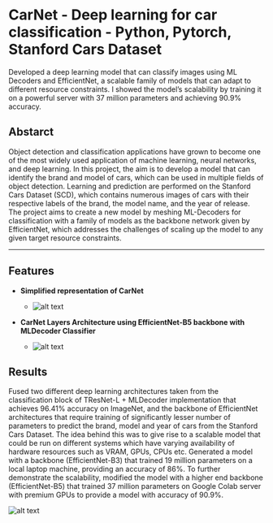 # CarNet - Deep learning for car classification -  Python, Pytorch, Stanford Cars Dataset
Developed a deep learning model that can classify images using ML Decoders and EfficientNet, a scalable family of models that can adapt to different resource constraints. I showed the model’s scalability by training it on a powerful server with 37 million parameters and achieving 90.9% accuracy.

## Abstarct
Object detection and classification applications have grown to become one of the most widely used application of machine learning, neural networks, and deep learning. In this project, the aim is to develop a model that can identify the brand and model of cars, which can be used in multiple fields of object detection. Learning and prediction are performed on the Stanford Cars Dataset (SCD), which contains numerous images of cars with their respective labels of the brand, the model name, and the year of release. The project aims to create a new model by meshing ML-Decoders for classification with a family of models as the backbone network given by EfficientNet, which addresses the challenges of scaling up the model to any given target resource constraints.

---
## Features
* **Simplified representation of CarNet**

  -  ![alt text](https://github.com/roniepatil/CarNet-Deep-learning-for-car-classification/blob/main/image_resources/CarNet_representation.png)
* **CarNet Layers Architecture using EfficientNet-B5 backbone with MLDecoder Classifier**

  - ![alt text](https://github.com/roniepatil/CarNet-Deep-learning-for-car-classification/blob/main/image_resources/CarNet_layers.png)


## Results
Fused two different deep learning architectures taken from the classification block of TResNet-L + MLDecoder implementation that achieves 96.41% accuracy on ImageNet, and the backbone of EfficientNet architectures that require training of significantly lesser number of parameters to predict the brand, model and year of cars from the Stanford Cars Dataset. The idea behind this was to give rise to a scalable model that could be run on different systems which have varying availability of hardware resources such as VRAM, GPUs, CPUs etc. Generated a model with a backbone (EfficientNet-B3) that trained 19 million parameters on a local laptop machine, providing an accuracy of 86%. To further demonstrate the scalability, modified the model with a higher end backbone (EfficientNet-B5) that trained 37 million parameters on Google Colab server with premium GPUs to provide a model with accuracy of 90.9%.

 ![alt text](https://github.com/roniepatil/CarNet-Deep-learning-for-car-classification/blob/main/image_resources/output.png)

